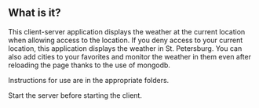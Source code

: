 ## What is it?

This client-server application displays the weather at the current location when allowing access to the location. If you deny access to your current location, this application displays the weather in St. Petersburg. You can also add cities to your favorites and monitor the weather in them even after reloading the page thanks to the use of mongodb.

Instructions for use are in the appropriate folders.

Start the server before starting the client.